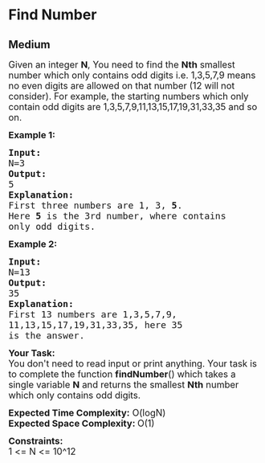# Find Number
## Medium
<div class="problems_problem_content__Xm_eO"><p><span style="font-size:18px">Given an integer <strong>N</strong>, You need to find the <strong>Nth</strong> smallest number which only contains odd digits i.e. 1,3,5,7,9 means no even digits are allowed on that number (12 will not consider). For example, the starting numbers which only contain odd digits are 1,3,5,7,9,11,13,15,17,19,31,33,35&nbsp;and so on.</span></p>

<p><strong><span style="font-size:18px">Example 1:</span></strong></p>

<pre style="position: relative;"><span style="font-size:18px"><strong>Input:</strong>
N=3</span>
<span style="font-size:18px"><strong>Output:</strong>
5</span>
<span style="font-size:18px"><strong>Explanation:</strong>
First three numbers are 1, 3, <strong>5</strong>.
Here <strong>5</strong> is the 3rd number, where contains
only odd digits.</span>
<div class="open_grepper_editor" title="Edit &amp; Save To Grepper"></div></pre>

<p><strong><span style="font-size:18px">Example 2:</span></strong></p>

<pre style="position: relative;"><span style="font-size:18px"><strong>Input:</strong>
N=13</span>
<span style="font-size:18px"><strong>Output:</strong>
35</span>
<span style="font-size:18px"><strong>Explanation:</strong>
First 13 numbers are 1,3,5,7,9,
11,13,15,17,19,31,33,35, here 35 
is the answer.</span>
<div class="open_grepper_editor" title="Edit &amp; Save To Grepper"></div></pre>

<p><span style="font-size:18px"><strong>Your Task:</strong><br>
You don't need to read input or print anything. Your task is to complete the function <strong>findNumber</strong>() which takes a single variable <strong>N</strong> and returns the smallest <strong>Nth</strong> number which only contains odd digits.</span></p>

<p><span style="font-size:18px"><strong>Expected Time Complexity:</strong> O(logN)<br>
<strong>Expected Space Complexity: </strong>O(1)</span></p>

<p><span style="font-size:18px"><strong>Constraints:</strong><br>
1 &lt;= N &lt;= 10^12</span></p>
</div>